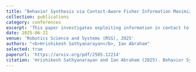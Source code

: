 ```yaml
---
title: "Behavior Synthesis via Contact-Aware Fisher Information Maximization"
collection: publications
category: conferences
excerpt: 'This paper investigates exploiting information in contact to accelerate robot parameter learning process.'
date: 2025-06-21
venue: 'Robotics Science and Systems (RSS), 2025'
authors: "<b>Hrishikesh Sathyanarayan</b>, Ian Abraham"
selected: true
paperurl: 'https://arxiv.org/pdf/2505.12214'
citation: 'Hrishikesh Sathyanarayan and Ian Abraham (2025). Behavior Synthesis via Contact-Aware Fisher Information Maximization. In Proceedings of Robotics: Science and Systems (RSS).'
---
```

